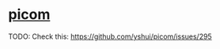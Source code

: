 # [picom](https://wiki.archlinux.org/index.php/Picom)

TODO: Check this: <https://github.com/yshui/picom/issues/295>

